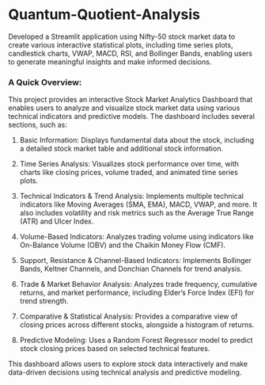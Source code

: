 # Quantum-Quotient-Analysis
Developed a Streamlit application using Nifty-50 stock market data to create various interactive statistical plots, including time series plots, candlestick charts, VWAP, MACD, RSI, and Bollinger Bands, enabling users to generate meaningful insights and make informed decisions.

### A Quick Overview: 
This project provides an interactive Stock Market Analytics Dashboard that enables users to analyze and visualize stock market data using various technical indicators and predictive models. The dashboard includes several sections, such as:

1. Basic Information: Displays fundamental data about the stock, including a detailed stock market table and additional stock information.

2. Time Series Analysis: Visualizes stock performance over time, with charts like closing prices, volume traded, and animated time series plots.

3. Technical Indicators & Trend Analysis: Implements multiple technical indicators like Moving Averages (SMA, EMA), MACD, VWAP, and more. It also includes volatility and risk metrics such as the Average True Range (ATR) and Ulcer Index.

4. Volume-Based Indicators: Analyzes trading volume using indicators like On-Balance Volume (OBV) and the Chaikin Money Flow (CMF).

5. Support, Resistance & Channel-Based Indicators: Implements Bollinger Bands, Keltner Channels, and Donchian Channels for trend analysis.

6. Trade & Market Behavior Analysis: Analyzes trade frequency, cumulative returns, and market performance, including Elder’s Force Index (EFI) for trend strength.

7. Comparative & Statistical Analysis: Provides a comparative view of closing prices across different stocks, alongside a histogram of returns.

8. Predictive Modeling: Uses a Random Forest Regressor model to predict stock closing prices based on selected technical features.

This dashboard allows users to explore stock data interactively and make data-driven decisions using technical analysis and predictive modeling.
